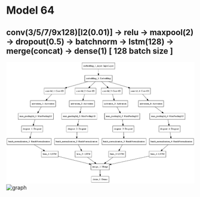 # Model 64
## conv(3/5/7/9x128)[l2(0.01)] -> relu -> maxpool(2) -> dropout(0.5) -> batchnorm -> lstm(128) -> merge(concat) -> dense(1)  [ 128 batch size ]
![diagram](https://github.com/ayenter/imdb_mud/blob/master/model_64/m64_diagram.png)
![graph](https://github.com/ayenter/imdb_mud/blob/master/model_64/m64_r1_e10_graph.png)